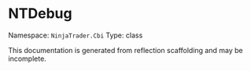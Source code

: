 # NTDebug

Namespace: `NinjaTrader.Cbi`
Type: class

This documentation is generated from reflection scaffolding and may be incomplete.
